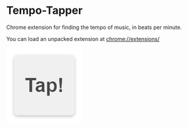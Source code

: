 # Tempo-Tapper

Chrome extension for finding the tempo of music, in beats per minute.

You can load an unpacked extension at [chrome://extensions/](chrome://extensions/)

![Screenshot](/images/webicon.png)

